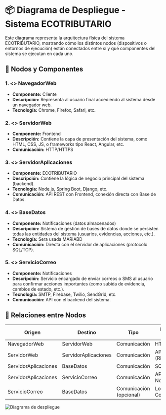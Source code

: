 # 📦 Diagrama de Despliegue - Sistema ECOTRIBUTARIO

Este diagrama representa la arquitectura física del sistema ECOTRIBUTARIO, mostrando cómo los distintos nodos (dispositivos o entornos de ejecución)
están conectados entre sí y qué componentes del sistema se ejecutan en cada uno.

## 🧩 Nodos y Componentes

### 1. <<device>> NavegadorWeb
- **Componente:** Cliente
- **Descripción:** Representa al usuario final accediendo al sistema desde un navegador web.
- **Tecnología:** Chrome, Firefox, Safari, etc.

### 2. <<device>> ServidorWeb
- **Componente:** Frontend
- **Descripción:** Contiene la capa de presentación del sistema, como HTML, CSS, JS, o frameworks tipo React, Angular, etc.
- **Comunicación:** HTTP/HTTPS

### 3. <<device>> ServidorAplicaciones
- **Componente:** ECOTRIBUTARIO
- **Descripción:** Contiene la lógica de negocio principal del sistema (backend).
- **Tecnología:** Node.js, Spring Boot, Django, etc.
- **Comunicación:** API REST con Frontend, conexión directa con Base de Datos.

### 4. <<device>> BaseDatos
- **Componente:** Notificaciones (datos almacenados)
- **Descripción:** Sistema de gestión de bases de datos donde se persisten todas las entidades del sistema (usuarios, evidencias, acciones, etc.).
- **Tecnología:** Sera usada MARIABD
- **Comunicación:** Directa con el servidor de aplicaciones (protocolo SQL/TCP).

### 5. <<device>> ServicioCorreo
- **Componente:** Notificaciones
- **Descripción:** Servicio encargado de enviar correos o SMS al usuario para confirmar acciones importantes (como subida de evidencia, cambios de estado, etc.).
- **Tecnología:** SMTP, Firebase, Twilio, SendGrid, etc.
- **Comunicación:** API con el backend del sistema.


## 🔗 Relaciones entre Nodos

| Origen | Destino | Tipo | Protocolo / Medio |
|--------|---------|------|--------------------|
| NavegadorWeb | ServidorWeb | Comunicación | HTTP/HTTPS |
| ServidorWeb | ServidorAplicaciones | Comunicación | API (REST/JSON) |
| ServidorAplicaciones | BaseDatos | Comunicación | SQL/TCP |
| ServidorAplicaciones | ServicioCorreo | Comunicación | API / Notificaciones |
| ServicioCorreo | BaseDatos | Comunicación (opcional) | Logs / Confirmaciones |


![Diagrama de despliegue](https://github.com/user-attachments/assets/93c2890e-2add-4b17-a54f-3f67c65c0b67)

